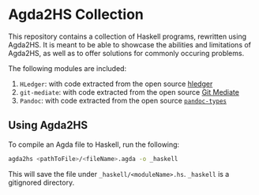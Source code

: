 # Agda2HS Collection

This repository contains a collection of Haskell programs, rewritten using Agda2HS.
It is meant to be able to showcase the abilities and limitations of Agda2HS, as well as to offer solutions for commonly occuring problems.

The following modules are included:

1. `HLedger`: with code extracted from the open source [hledger](https://github.com/simonmichael/hledger)
2. `git-mediate`: with code extracted from the open source [Git Mediate](https://github.com/Peaker/git-mediate)
3. `Pandoc`: with code extracted from the open source [`pandoc-types`](https://github.com/jgm/pandoc-types)


## Using Agda2HS

To compile an Agda file to Haskell, run the following:

```bash
agda2hs <pathToFile>/<fileName>.agda -o _haskell
```

This will save the file under `_haskell/<moduleName>.hs`. `_haskell` is a gitignored directory.
